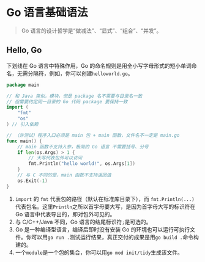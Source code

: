 # Go 语言基础语法

> Go 语言的设计哲学是“做减法”、“显式”、“组合”、“并发”。

## Hello, Go

下划线在 Go 语言中特殊作用，Go 的命名规则是用全小写字母形式的短小单词命名，无需分隔符，例如，你可以创建`helloworld.go`。

```go
package main

// 和 Java 类似，模块，但是 package 名不需要与目录名一致
// 但需要约定同一目录的 Go 代码 package 要保持一致
import (
	"fmt"
	"os"
) // 引入依赖

// （非测试）程序入口必须是 main 包 + main 函数，文件名不一定是 main.go
func main() {
	// main 函数不支持入参，极简的 Go 语言 不需要括号、分号
	if len(os.Args) > 1 {
		// 大写代表包外可以访问
		fmt.Println("hello world!", os.Args[1])
	}
	// 与 C 不同的是，main 函数不支持返回值
	os.Exit(-1)
}

```

1. `import` 的 `fmt` 代表包的路径（默认在标准库目录下），而 `fmt.Println(...)` 代表包名。这里`Println`之所以首字母要大写，是因为首字母大写的标识符在 Go 语言中代表导出的，即对包外可见的。 
2. 与 C/C++/Java 不同，Go 语言的结尾标识符`;`是可选的。
3. Go 是一种编译型语言，编译后即时没有安装 Go 的环境也可以运行可执行文件。你可以用`go run .`测试运行结果，真正交付的成果是用`go build .`命令构建的。
4. 一个`module`是一个包的集合，你可以用`go mod init/tidy`生成该文件。

## 


